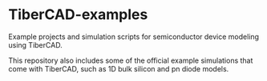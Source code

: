 # TiberCAD-examples
Example projects and simulation scripts for semiconductor device modeling using TiberCAD.

This repository also includes some of the official example simulations that come with TiberCAD, such as 1D bulk silicon and pn diode models.
